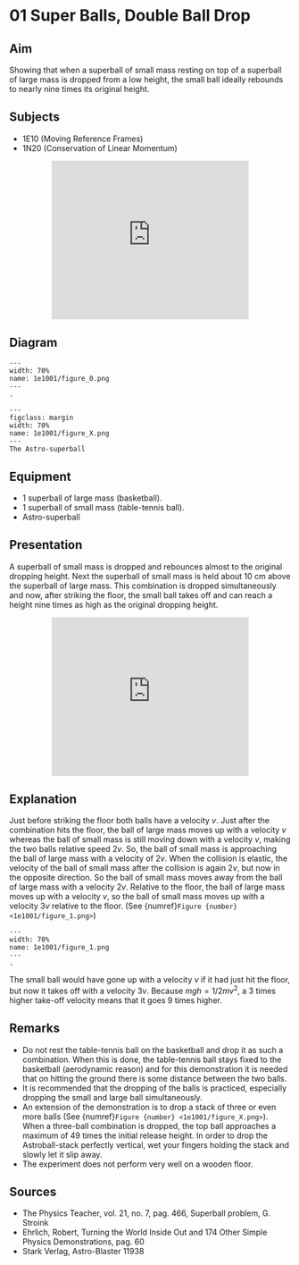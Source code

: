 # 01 Super Balls, Double Ball Drop 
    
## Aim   
 Showing that when a superball of small mass resting on top of a superball of large mass is dropped from a low height, the small ball ideally rebounds to nearly nine times its original height.    
  
## Subjects   
* 1E10 (Moving Reference Frames) 
* 1N20 (Conservation of Linear Momentum)   
  
<div style="display: flex; justify-content: center;">
    <div style="position: relative; width: 70%; height: 0; padding-bottom: 56.25%;">
        <iframe
            src="https://www.youtube.com/embed/Oxte-YmnnHI?si=PzP00e48WqzlzpsX"
            style="position: absolute; top: 0; left: 0; width: 100%; height: 100%;"
            frameborder="0"
            allow="accelerometer; autoplay; clipboard-write; encrypted-media; gyroscope; picture-in-picture"
            allowfullscreen
        ></iframe>
    </div>
</div>


## Diagram   
   
```{figure} figures/figure_0.png  
---  
width: 70%  
name: 1e1001/figure_0.png  
---  
. 
``` 

      
```{figure} figures/balls.jpg 
---  
figclass: margin
width: 70%  
name: 1e1001/figure_X.png
---  
The Astro-superball 
```

## Equipment   
 *  1 superball of large mass (basketball). 
 *  1 superball of small mass (table-tennis ball). 
 *  Astro-superball
      
## Presentation   
A superball of small mass is dropped and rebounces almost to the original dropping height. Next the superball of small mass is held about $10 \mathrm{~cm}$ above the superball of large mass. This combination is dropped simultaneously and now, after striking the floor, the small ball takes off and can reach a height nine times as high as the original dropping height.   

<div style="display: flex; justify-content: center;">
    <div style="position: relative; width: 70%; height: 0; padding-bottom: 56.25%;">
        <iframe
            src="https://www.youtube.com/embed/CwEtNIKSpgw?si=kW0gLhwYfTybhISO"
            style="position: absolute; top: 0; left: 0; width: 100%; height: 100%;"
            frameborder="0"
            allow="accelerometer; autoplay; clipboard-write; encrypted-media; gyroscope; picture-in-picture"
            allowfullscreen
        ></iframe>
    </div>
</div>

## Explanation   
Just before striking the floor both balls have a velocity $v$. Just after the combination hits the floor, the ball of large mass moves up with a velocity $v$ whereas the ball of small mass is still moving down with a velocity $v$, making the two balls relative speed $2 v$. So, the ball of small mass is approaching the ball of large mass with a velocity of $2 v$. When the collision is elastic, the velocity of the ball of small mass after the collision is again $2 v$, but now in the opposite direction. So the ball of small mass moves away from the ball of large mass with a velocity $2 v$. Relative to the floor, the ball of large mass moves up with a velocity $v$, so the ball of small mass moves up with a velocity $3 v$ relative to the floor. (See {numref}`Figure {number} <1e1001/figure_1.png>`)  

```{figure} figures/figure_1.png  
---  
width: 70%  
name: 1e1001/figure_1.png
---  
. 
```

The small ball would have gone up with a velocity $v$ if it had just hit the floor, but now it takes off with a velocity $3v$. Because $m g h=1 / 2 m v^{2}$, a 3 times higher take-off velocity means that it goes 9 times higher.      


## Remarks
*   Do not rest the table-tennis ball on the basketball and drop it as such a combination. When this is done, the table-tennis ball stays fixed to the basketball (aerodynamic reason) and for this demonstration it is needed that on hitting the ground there is some distance between the two balls. 
*   It is recommended that the dropping of the balls is practiced, especially dropping the small and large ball simultaneously. 
*   An extension of the demonstration is to drop a stack of three or even more balls (See {numref}`Figure {number} <1e1001/figure_X.png>`). When a three-ball combination is dropped, the top ball approaches a maximum of 49 times the initial release height. In order to drop the Astroball-stack perfectly vertical, wet your fingers holding the stack and slowly let it slip away. 
*   The experiment does not perform very well on a wooden floor.
   
  
## Sources   
 
*  The Physics Teacher, vol. 21, no. 7, pag. 466, Superball problem, G. Stroink 
*  Ehrlich, Robert, Turning the World Inside Out and 174 Other Simple Physics Demonstrations, pag. 60 
*  Stark Verlag, Astro-Blaster 11938
  
